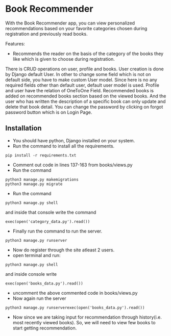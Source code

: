 # Book Recommender
With the Book Recommender app, you can view personalized recommendations based on your favorite categories chosen
        during registration and previously read books.

Features:
- Recommends the reader on the basis of the category of the books they like which is given to choose during registration.

There is CRUD operations on user, profile and books.
User creation is done by Django default User. In other to change some field which is not on default side, you have to make custom User model. Since here is no any required fields other than default user, default user model is used.
Profile and user have the relation of OneToOne Field.
Recommended books is added on recommended books section based on the viewed books. And the user who has written the description of a specific book can only update and delete that book detail.
You can change the password by clicking on forgot password button which is on Login Page.
## Installation
- You should have python, Django installed on your system.
- Run the command to install all the requirements.
```
pip install -r requirements.txt
```
- Comment out code in lines 137-163 from books/views.py
- Run the command
```
python3 manage.py makemigrations
python3 manage.py migrate
```
- Run the command
```
python3 manage.py shell
```
and inside that console write the command
```
exec(open('category_data.py').read())
```
- Finally run the command to run the server.
```
python3 manage.py runserver
```
- Now do register through the site atleast 2 users.
- open terminal and run:
```
python3 manage.py shell
```
and inside console write
```
exec(open('books_data.py').read())
```
- uncomment the above commented code in books/views.py
- Now again run the server
```
python3 manage.py runserverexec(open('books_data.py').read())
```
- Now since we are taking input for recommendation through history(i.e. most recently viewed books). So, we will need to view few books to start getting recommendation.
